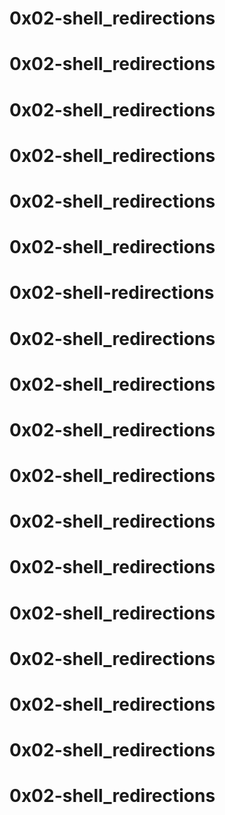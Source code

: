# 0x02-shell_redirections 
# 0x02-shell_redirections
# 0x02-shell_redirections 
# 0x02-shell_redirections
# 0x02-shell_redirections 
# 0x02-shell_redirections
# 0x02-shell-redirections 
# 0x02-shell_redirections 
# 0x02-shell_redirections
# 0x02-shell_redirections 
# 0x02-shell_redirections 
# 0x02-shell_redirections 
# 0x02-shell_redirections 
# 0x02-shell_redirections
# 0x02-shell_redirections 
# 0x02-shell_redirections 
# 0x02-shell_redirections
# 0x02-shell_redirections 
